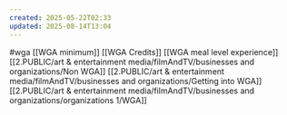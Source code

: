 ```yaml
---
created: 2025-05-22T02:33
updated: 2025-08-14T13:04
---
```

#wga
[[WGA minimum]]
[[WGA Credits]]
[[WGA meal level experience]]
[[2.PUBLIC/art & entertainment media/filmAndTV/businesses and organizations/Non WGA]]
[[2.PUBLIC/art & entertainment media/filmAndTV/businesses and organizations/Getting into WGA]]
[[2.PUBLIC/art & entertainment media/filmAndTV/businesses and organizations/organizations 1/WGA]]
 